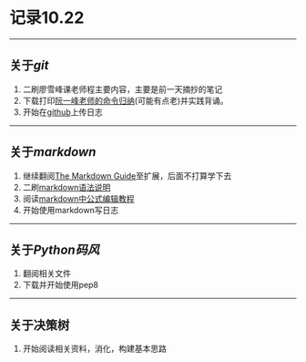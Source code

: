 记录**10.22**
=============================================


---

关于*git*
-----------------------------------------------

1. 二刷廖雪峰课老师程主要内容，主要是前一天摘抄的笔记
4. 下载打印[阮一峰老师的命令归纳](https://www.ruanyifeng.com/blog/2015/12/git-cheat-sheet.html "个人觉得不错")(可能有点老)并实践背诵。
3. 开始在[github][Aithus-lsp]上传日志

[aithus-lsp]: <https://github.com/Aithus-lsp/UniqueStudio_mao> "我真的不是lsp,是指乐食派"

---

关于*markdown*
-------------------------------------------------

1. 继续翻阅[The Markdown Guide](https://usermanual.wiki/Document/markdownguide.1810805552/view "略觉繁琐")至扩展，后面不打算学下去
2. 二刷[markdown语法说明](http://www.wowubuntu.com/markdown/basic.html "总觉翻译有点魔性")
3. 阅读[markdown中公式编辑教程](https://www.jianshu.com/p/25f0139637b7 "不以记忆为目的")
4. 开始使用markdown写日志

---

关于*Python码风*
---------------------------------------------------------

1. 翻阅相关文件
2. 下载并开始使用pep8

---

关于决策树
---------------------------------------------------------

1. 开始阅读相关资料，消化，构建基本思路
